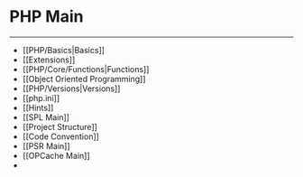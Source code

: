# PHP Main
***
- [[PHP/Basics|Basics]]
- [[Extensions]]
- [[PHP/Core/Functions|Functions]]
- [[Object Oriented Programming]]
- [[PHP/Versions|Versions]]
- [[php.ini]]
- [[Hints]]
- [[SPL Main]]
- [[Project Structure]]
- [[Code Convention]]
- [[PSR Main]]
- [[OPCache Main]]
- 